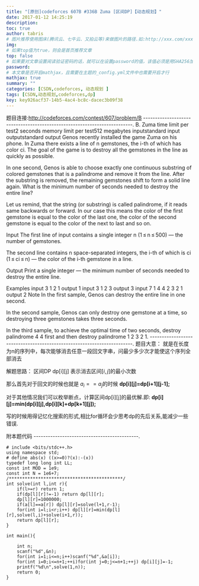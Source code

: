 ```yaml
---
title: "[原创]codeforces 607B #336B Zuma [区间DP]【动态规划】"
date: 2017-01-12 14:25:19
description:
toc: true
author: tabris
# 图片推荐使用图床(腾讯云、七牛云、又拍云等)来做图片的路径.如:http://xxx.com/xxx.jpg
img:
# 如果top值为true，则会是首页推荐文章
top: false
# 如果要对文章设置阅读验证密码的话，就可以在设置password的值，该值必须是用SHA256加密后的密码，防止被他人识破
password:
# 本文章是否开启mathjax，且需要在主题的_config.yml文件中也需要开启才行
mathjax: true
summary: ""
categories: [CSDN,codeforces, 动态规划 ]
tags: [CSDN,动态规划,codeforces,dp]
key: key926acf37-14b5-4ac4-bc8c-dacec3b09f38
---
```


题目连接:http://codeforces.com/contest/607/problem/B
-------------------------------------------------------------------------.
B. Zuma
time limit per test2 seconds
memory limit per test512 megabytes
inputstandard input
outputstandard output
Genos recently installed the game Zuma on his phone. In Zuma there exists a line of n gemstones, the i-th of which has color ci. The goal of the game is to destroy all the gemstones in the line as quickly as possible.

In one second, Genos is able to choose exactly one continuous substring of colored gemstones that is a palindrome and remove it from the line. After the substring is removed, the remaining gemstones shift to form a solid line again. What is the minimum number of seconds needed to destroy the entire line?

Let us remind, that the string (or substring) is called palindrome, if it reads same backwards or forward. In our case this means the color of the first gemstone is equal to the color of the last one, the color of the second gemstone is equal to the color of the next to last and so on.

Input
The first line of input contains a single integer n (1 ≤ n ≤ 500) — the number of gemstones.

The second line contains n space-separated integers, the i-th of which is ci (1 ≤ ci ≤ n) — the color of the i-th gemstone in a line.

Output
Print a single integer — the minimum number of seconds needed to destroy the entire line.

Examples
input
3
1 2 1
output
1
input
3
1 2 3
output
3
input
7
1 4 4 2 3 2 1
output
2
Note
In the first sample, Genos can destroy the entire line in one second.

In the second sample, Genos can only destroy one gemstone at a time, so destroying three gemstones takes three seconds.

In the third sample, to achieve the optimal time of two seconds, destroy palindrome 4 4 first and then destroy palindrome 1 2 3 2 1.
-----------------------------------------------------------------------.
题目大意：
就是在长度为n的序列中，每次能够消去任意一段回文字串，问最少多少次才能使这个序列全部消去

解题思路：
区间DP
dp[i][j] 表示消去区间$[i,j]$的最小次数

那么首先对于回文的时候也就是
$a_i==a_j$的时候 **dp[i][j]=dp[i+1][j-1];**

对于其他情况我们可以枚举断点，计算区间dp[i][j]的最优解.即:
**dp[i][j]=min(dp[i][j],dp[i][k]+dp[k+1][j]);**

写的时候用得记忆化搜索的形式,相比for循环会少思考dp的先后关系,能减少一些错误.


附本题代码
--------------------------------------------.
```
# include <bits/stdc++.h>
using namespace std;
# define abs(x) ((x>=0)?(x):-(x))
typedef long long int LL;
const int MOD = 1e9;
const int N = 1e6+7;
/*******************************************/
int solve(int l,int r){
    if(l>=r) return 1;
    if(dp[l][r]!=-1) return dp[l][r];
    dp[l][r]=1000000;
    if(a[l]==a[r]) dp[l][r]=solve(l+1,r-1);
    for(int i=l;i<r;i++) dp[l][r]=min(dp[l][r],solve(l,i)+solve(i+1,r));
    return dp[l][r];
}

int main(){

    int n;
    scanf("%d",&n);
    for(int i=1;i<=n;i++)scanf("%d",&a[i]);
    for(int i=0;i<=n+1;++i)for(int j=0;j<=n+1;++j) dp[i][j]=-1;
    printf("%d\n",solve(1,n));
    return 0;
}
```
